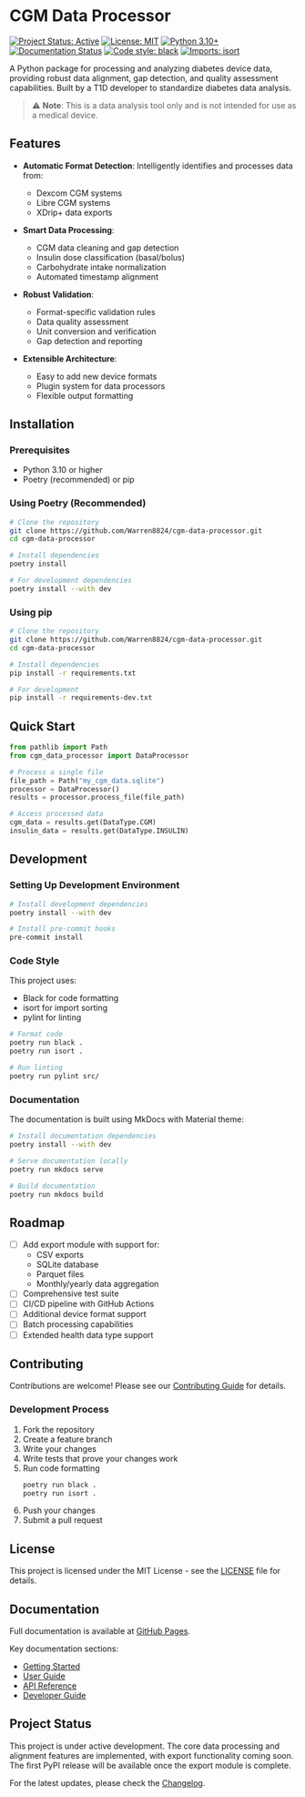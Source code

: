 # CGM Data Processor

[![Project Status: Active](https://www.repostatus.org/badges/latest/active.svg)](https://www.repostatus.org/#active)
[![License: MIT](https://img.shields.io/badge/License-MIT-yellow.svg)](https://opensource.org/licenses/MIT)
[![Python 3.10+](https://img.shields.io/badge/python-3.10+-blue.svg)](https://www.python.org/downloads/)
[![Documentation Status](https://img.shields.io/badge/docs-latest-brightgreen.svg)](https://Warren8824.github.io/cgm-data-processor/)
[![Code style: black](https://img.shields.io/badge/code%20style-black-000000.svg)](https://github.com/psf/black)
[![Imports: isort](https://img.shields.io/badge/%20imports-isort-%231674b1?style=flat&labelColor=ef8336)](https://pycqa.github.io/isort/)

A Python package for processing and analyzing diabetes device data, providing robust data alignment, gap detection, and quality assessment capabilities. Built by a T1D developer to standardize diabetes data analysis.

> ⚠️ **Note**: This is a data analysis tool only and is not intended for use as a medical device.

## Features

- **Automatic Format Detection**: Intelligently identifies and processes data from:
  - Dexcom CGM systems
  - Libre CGM systems
  - XDrip+ data exports
  
- **Smart Data Processing**:
  - CGM data cleaning and gap detection
  - Insulin dose classification (basal/bolus)
  - Carbohydrate intake normalization
  - Automated timestamp alignment

- **Robust Validation**:
  - Format-specific validation rules
  - Data quality assessment
  - Unit conversion and verification
  - Gap detection and reporting

- **Extensible Architecture**:
  - Easy to add new device formats
  - Plugin system for data processors
  - Flexible output formatting

## Installation

### Prerequisites

- Python 3.10 or higher
- Poetry (recommended) or pip

### Using Poetry (Recommended)

```bash
# Clone the repository
git clone https://github.com/Warren8824/cgm-data-processor.git
cd cgm-data-processor

# Install dependencies
poetry install

# For development dependencies
poetry install --with dev
```

### Using pip

```bash
# Clone the repository
git clone https://github.com/Warren8824/cgm-data-processor.git
cd cgm-data-processor

# Install dependencies
pip install -r requirements.txt

# For development
pip install -r requirements-dev.txt
```

## Quick Start

```python
from pathlib import Path
from cgm_data_processor import DataProcessor

# Process a single file
file_path = Path("my_cgm_data.sqlite")
processor = DataProcessor()
results = processor.process_file(file_path)

# Access processed data
cgm_data = results.get(DataType.CGM)
insulin_data = results.get(DataType.INSULIN)
```

## Development

### Setting Up Development Environment

```bash
# Install development dependencies
poetry install --with dev

# Install pre-commit hooks
pre-commit install
```

### Code Style

This project uses:
- Black for code formatting
- isort for import sorting
- pylint for linting

```bash
# Format code
poetry run black .
poetry run isort .

# Run linting
poetry run pylint src/
```

### Documentation

The documentation is built using MkDocs with Material theme:

```bash
# Install documentation dependencies
poetry install --with dev

# Serve documentation locally
poetry run mkdocs serve

# Build documentation
poetry run mkdocs build
```

## Roadmap

- [ ] Add export module with support for:
  - CSV exports
  - SQLite database
  - Parquet files
  - Monthly/yearly data aggregation
- [ ] Comprehensive test suite
- [ ] CI/CD pipeline with GitHub Actions
- [ ] Additional device format support
- [ ] Batch processing capabilities
- [ ] Extended health data type support

## Contributing

Contributions are welcome! Please see our [Contributing Guide](docs/development/contributing.md) for details.

### Development Process

1. Fork the repository
2. Create a feature branch
3. Write your changes
4. Write tests that prove your changes work
5. Run code formatting
   ```bash
   poetry run black .
   poetry run isort .
   ```
6. Push your changes
7. Submit a pull request

## License

This project is licensed under the MIT License - see the [LICENSE](LICENSE) file for details.

## Documentation

Full documentation is available at [GitHub Pages](https://Warren8824.github.io/cgm-data-processor/).

Key documentation sections:
- [Getting Started](docs/getting-started/index.md)
- [User Guide](docs/user-guide/index.md)
- [API Reference](docs/api/index.md)
- [Developer Guide](docs/dev-guide/index.md)

## Project Status

This project is under active development. The core data processing and alignment features are implemented, with export functionality coming soon. The first PyPI release will be available once the export module is complete.

For the latest updates, please check the [Changelog](docs/about/changelog.md).